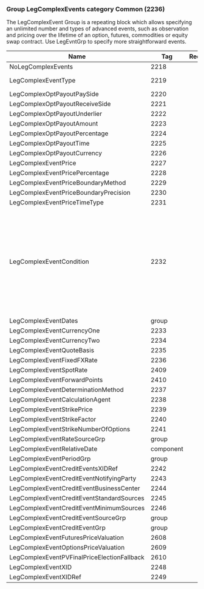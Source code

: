 ### Group LegComplexEvents category Common (2236)

The LegComplexEvent Group is a repeating block which allows specifying an unlimited number and types of advanced events, such as observation and pricing over the lifetime of an option, futures, commodities or equity swap contract. Use LegEvntGrp to specify more straightforward events.

| Name                                        | Tag       | Req'd | Documentation                                                                                                                               |
|---------------------------------------------|-----------|----------|-------------------------------------------------------------------------------------------------------------------------------|
| NoLegComplexEvents                          | 2218      |       |                                                                                                                                |
| LegComplexEventType                         | 2219      |       | Required if NoLegComplexEvents(2218)) > 0.                                                                                                                               |
| LegComplexOptPayoutPaySide                  | 2220      |       |                                                                                                                                |
| LegComplexOptPayoutReceiveSide              | 2221      |       |                                                                                                                                |
| LegComplexOptPayoutUnderlier                | 2222      |       |                                                                                                                                |
| LegComplexOptPayoutAmount                   | 2223      |       |                                                                                                                                |
| LegComplexOptPayoutPercentage               | 2224      |       |                                                                                                                                |
| LegComplexOptPayoutTime                     | 2225      |       |                                                                                                                                |
| LegComplexOptPayoutCurrency                 | 2226      |       |                                                                                                                                |
| LegComplexEventPrice                        | 2227      |       |                                                                                                                                |
| LegComplexEventPricePercentage              | 2228      |       |                                                                                                                                |
| LegComplexEventPriceBoundaryMethod          | 2229      |       |                                                                                                                                |
| LegComplexEventPriceBoundaryPrecision       | 2230      |       |                                                                                                                                |
| LegComplexEventPriceTimeType                | 2231      |       |                                                                                                                                |
| LegComplexEventCondition                    | 2232      |       | Conditionally required when there are more than one LegComplexEvents occurrences. A chain of LegComplexEvents must be linked together through use of the LegComplexEventCondition(2232) in which the relationship between any two events is described. For any two LegComplexEvents the first occurrence will specify the LegComplexEventCondition(2232) which links it with the second event. |
| LegComplexEventDates                        | group     |       |                                                                                                                                |
| LegComplexEventCurrencyOne                  | 2233      |       |                                                                                                                                |
| LegComplexEventCurrencyTwo                  | 2234      |       |                                                                                                                                |
| LegComplexEventQuoteBasis                   | 2235      |       |                                                                                                                                |
| LegComplexEventFixedFXRate                  | 2236      |       |                                                                                                                                |
| LegComplexEventSpotRate                     | 2409      |       |                                                                                                                                |
| LegComplexEventForwardPoints                | 2410      |       |                                                                                                                                |
| LegComplexEventDeterminationMethod          | 2237      |       |                                                                                                                                |
| LegComplexEventCalculationAgent             | 2238      |       |                                                                                                                                |
| LegComplexEventStrikePrice                  | 2239      |       |                                                                                                                                |
| LegComplexEventStrikeFactor                 | 2240      |       |                                                                                                                                |
| LegComplexEventStrikeNumberOfOptions        | 2241      |       |                                                                                                                                |
| LegComplexEventRateSourceGrp                | group     |       |                                                                                                                                |
| LegComplexEventRelativeDate                 | component |       |                                                                                                                                |
| LegComplexEventPeriodGrp                    | group     |       |                                                                                                                                |
| LegComplexEventCreditEventsXIDRef           | 2242      |       |                                                                                                                                |
| LegComplexEventCreditEventNotifyingParty    | 2243      |       |                                                                                                                                |
| LegComplexEventCreditEventBusinessCenter    | 2244      |       |                                                                                                                                |
| LegComplexEventCreditEventStandardSources   | 2245      |       |                                                                                                                                |
| LegComplexEventCreditEventMinimumSources    | 2246      |       |                                                                                                                                |
| LegComplexEventCreditEventSourceGrp         | group     |       |                                                                                                                                |
| LegComplexEventCreditEventGrp               | group     |       |                                                                                                                                |
| LegComplexEventFuturesPriceValuation        | 2608      |       |                                                                                                                                |
| LegComplexEventOptionsPriceValuation        | 2609      |       |                                                                                                                                |
| LegComplexEventPVFinalPriceElectionFallback | 2610      |       |                                                                                                                                |
| LegComplexEventXID                          | 2248      |       |                                                                                                                                |
| LegComplexEventXIDRef                       | 2249      |       |                                                                                                                                |

